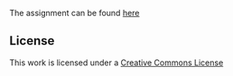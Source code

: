 The assignment can be found [here](http://web.cecs.pdx.edu/~karlaf/CS163_Summer09/Prog3.html)


## License
This work is licensed under a [Creative Commons License](http://creativecommons.org/licenses/by/3.0/)